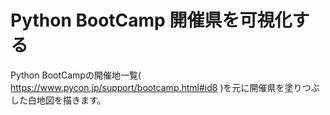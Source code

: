 # Python BootCamp 開催県を可視化する

Python BootCampの開催地一覧( https://www.pycon.jp/support/bootcamp.html#id8 )を元に開催県を塗りつぶした白地図を描きます。



